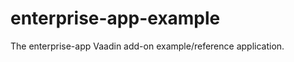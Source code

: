 enterprise-app-example
======================

The enterprise-app Vaadin add-on example/reference application.
